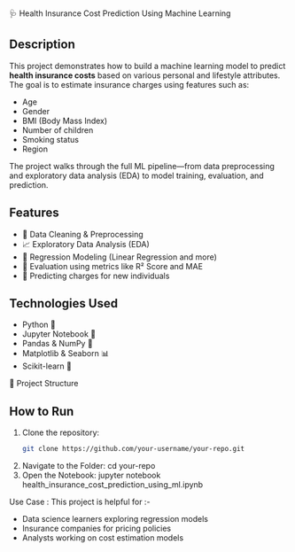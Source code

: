 🩺 Health Insurance Cost Prediction Using Machine Learning

## Description

This project demonstrates how to build a machine learning model to predict **health insurance costs** based on various personal and lifestyle attributes. The goal is to estimate insurance charges using features such as:

- Age  
- Gender  
- BMI (Body Mass Index)  
- Number of children  
- Smoking status  
- Region  

The project walks through the full ML pipeline—from data preprocessing and exploratory data analysis (EDA) to model training, evaluation, and prediction.
## Features

- 📌 Data Cleaning & Preprocessing  
- 📈 Exploratory Data Analysis (EDA)  
- 🧠 Regression Modeling (Linear Regression and more)  
- 🧮 Evaluation using metrics like R² Score and MAE  
- 🔮 Predicting charges for new individuals  

## Technologies Used
- Python 🐍  
- Jupyter Notebook 📓  
- Pandas & NumPy 🧮  
- Matplotlib & Seaborn 📊  
- Scikit-learn 🤖  

📁 Project Structure
## How to Run

1. Clone the repository:
   ```bash
   git clone https://github.com/your-username/your-repo.git

2. Navigate to the Folder:
   cd your-repo
3. Open the Notebook:
   jupyter notebook health_insurance_cost_prediction_using_ml.ipynb

Use Case :
This project is helpful for :-
* Data science learners exploring regression models
* Insurance companies for pricing policies
* Analysts working on cost estimation models
